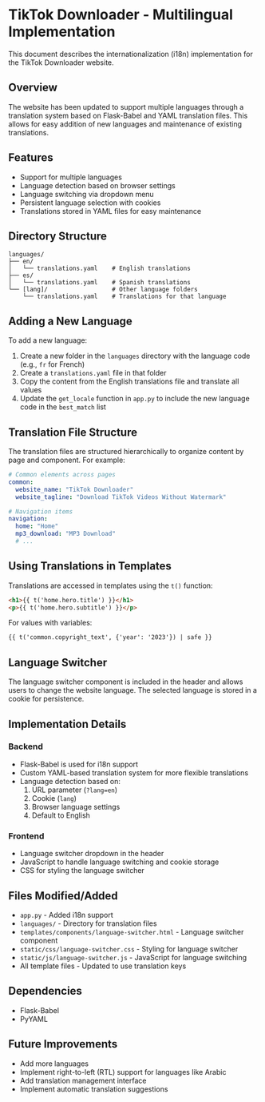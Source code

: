 # TikTok Downloader - Multilingual Implementation

This document describes the internationalization (i18n) implementation for the TikTok Downloader website.

## Overview

The website has been updated to support multiple languages through a translation system based on Flask-Babel and YAML translation files. This allows for easy addition of new languages and maintenance of existing translations.

## Features

- Support for multiple languages
- Language detection based on browser settings
- Language switching via dropdown menu
- Persistent language selection with cookies
- Translations stored in YAML files for easy maintenance

## Directory Structure

```
languages/
├── en/
│   └── translations.yaml    # English translations
├── es/
│   └── translations.yaml    # Spanish translations
└── [lang]/                  # Other language folders
    └── translations.yaml    # Translations for that language
```

## Adding a New Language

To add a new language:

1. Create a new folder in the `languages` directory with the language code (e.g., `fr` for French)
2. Create a `translations.yaml` file in that folder
3. Copy the content from the English translations file and translate all values
4. Update the `get_locale` function in `app.py` to include the new language code in the `best_match` list

## Translation File Structure

The translation files are structured hierarchically to organize content by page and component. For example:

```yaml
# Common elements across pages
common:
  website_name: "TikTok Downloader"
  website_tagline: "Download TikTok Videos Without Watermark"

# Navigation items
navigation:
  home: "Home"
  mp3_download: "MP3 Download"
  # ...
```

## Using Translations in Templates

Translations are accessed in templates using the `t()` function:

```html
<h1>{{ t('home.hero.title') }}</h1>
<p>{{ t('home.hero.subtitle') }}</p>
```

For values with variables:

```html
{{ t('common.copyright_text', {'year': '2023'}) | safe }}
```

## Language Switcher

The language switcher component is included in the header and allows users to change the website language. The selected language is stored in a cookie for persistence.

## Implementation Details

### Backend

- Flask-Babel is used for i18n support
- Custom YAML-based translation system for more flexible translations
- Language detection based on:
  1. URL parameter (`?lang=en`)
  2. Cookie (`lang`)
  3. Browser language settings
  4. Default to English

### Frontend

- Language switcher dropdown in the header
- JavaScript to handle language switching and cookie storage
- CSS for styling the language switcher

## Files Modified/Added

- `app.py` - Added i18n support
- `languages/` - Directory for translation files
- `templates/components/language-switcher.html` - Language switcher component
- `static/css/language-switcher.css` - Styling for language switcher
- `static/js/language-switcher.js` - JavaScript for language switching
- All template files - Updated to use translation keys

## Dependencies

- Flask-Babel
- PyYAML

## Future Improvements

- Add more languages
- Implement right-to-left (RTL) support for languages like Arabic
- Add translation management interface
- Implement automatic translation suggestions 